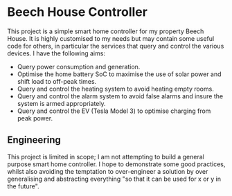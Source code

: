 # Beech House Controller

This project is a simple smart home controller for my property Beech House. It is highly customised to my needs but may
contain some useful code for others, in particular the services that query and control the various devices. I have the
following aims:

 - Query power consumption and generation.
 - Optimise the home battery SoC to maximise the use of solar power and shift load to off-peak times.
 - Query and control the heating system to avoid heating empty rooms.
 - Query and control the alarm system to avoid false alarms and insure the system is armed appropriately.
 - Query and control the EV (Tesla Model 3) to optimise charging from peak power.


## Engineering

This project is limited in scope; I am not attempting to build a general purpose smart home controller. I hope to 
demonstrate some good practices, whilst also avoiding the temptation to over-engineer a solution by over generalising
and abstracting everything "so that it can be used for x or y in the future".
